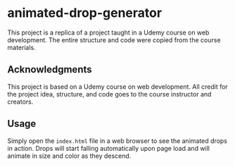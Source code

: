 # animated-drop-generator
This project is a replica of a project taught in a Udemy course on web development. The entire structure and code were copied from the course materials.

## Acknowledgments

This project is based on a Udemy course on web development. All credit for the project idea, structure, and code goes to the course instructor and creators.

## Usage

Simply open the `index.html` file in a web browser to see the animated drops in action. Drops will start falling automatically upon page load and will animate in size and color as they descend.

